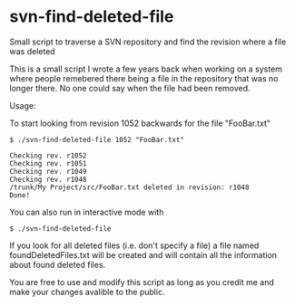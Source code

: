 # svn-find-deleted-file
Small script to traverse a SVN repository and find the revision where a file was deleted

This is a small script I wrote a few years back when working on a system where people remebered there being a file
in the repository that was no longer there. No one could say when the file had been removed. 

Usage:

To start looking from revision 1052 backwards for the file "FooBar.txt"

```
$ ./svn-find-deleted-file 1052 "FooBar.txt" 
 
Checking rev. r1052
Checking rev. r1051
Checking rev. r1049
Checking rev. r1048
/trunk/My Project/src/FooBar.txt deleted in revision: r1048
Done!
```

You can also run in interactive mode with 

```
$ ./svn-find-deleted-file
```

If you look for all deleted files (i.e. don't specify a file) a file named foundDeletedFiles.txt will be created and will contain all the information about found deleted files.

You are free to use and modify this script as long as you credit me and
make your changes avalible to the public.
